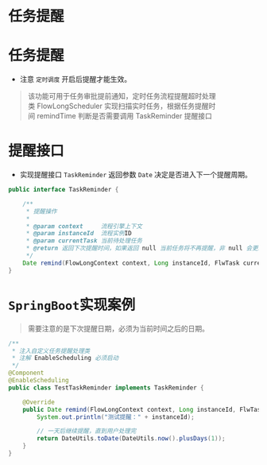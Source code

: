 # 任务提醒

# **任务提醒**

- 注意 `定时调度` 开启后提醒才能生效。

> 该功能可用于任务审批提前通知，定时任务流程提醒超时处理类 FlowLongScheduler 实现扫描实时任务，根据任务提醒时间 remindTime 判断是否需要调用 TaskReminder 提醒接口
> 

# **提醒接口**

- 实现提醒接口 `TaskReminder` 返回参数 `Date` 决定是否进入下一个提醒周期。

```java
public interface TaskReminder {

    /**
     * 提醒操作
     *
     * @param context     流程引擎上下文
     * @param instanceId  流程实例ID
     * @param currentTask 当前待处理任务
     * @return 返回下次提醒时间，如果返回 null 当前任务将不再提醒，非 null 会更新下次提醒日期
     */
    Date remind(FlowLongContext context, Long instanceId, FlwTask currentTask);
}
```

# **`SpringBoot`实现案例**

> 需要注意的是下次提醒日期，必须为当前时间之后的日期。
> 

```java
/**
 * 注入自定义任务提醒处理类
 * 注解 EnableScheduling 必须启动
 */
@Component
@EnableScheduling
public class TestTaskReminder implements TaskReminder {

    @Override
    public Date remind(FlowLongContext context, Long instanceId, FlwTask currentTask) {
        System.out.println("测试提醒：" + instanceId);

        // 一天后继续提醒，直到用户处理完
        return DateUtils.toDate(DateUtils.now().plusDays(1));
    }
}
```